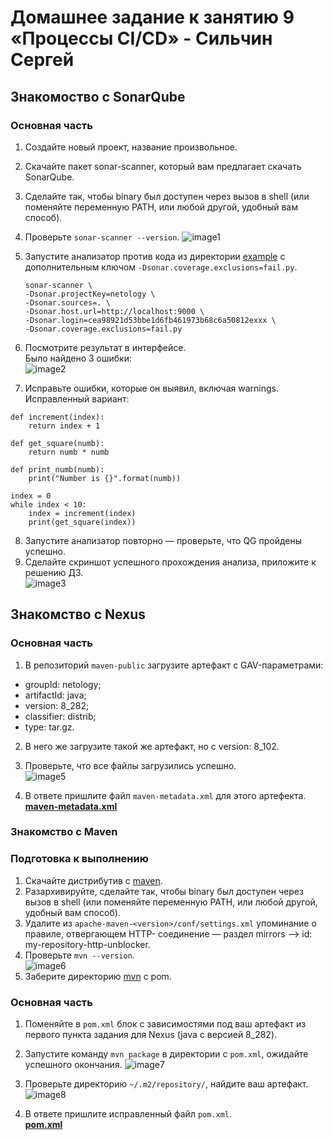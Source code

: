 # Домашнее задание к занятию 9 «Процессы CI/CD» - Сильчин Сергей  

## Знакомоство с SonarQube

### Основная часть

1. Создайте новый проект, название произвольное.
2. Скачайте пакет sonar-scanner, который вам предлагает скачать SonarQube.
3. Сделайте так, чтобы binary был доступен через вызов в shell (или поменяйте переменную PATH, или любой другой, удобный вам способ).
4. Проверьте `sonar-scanner --version`.
   ![image1](https://github.com/user-attachments/assets/49a05d54-14a6-4ef2-a97d-3ff78874e1eb)  
5. Запустите анализатор против кода из директории [example](./example) с дополнительным ключом `-Dsonar.coverage.exclusions=fail.py`.
   ```
   sonar-scanner \
   -Dsonar.projectKey=netology \
   -Dsonar.sources=. \
   -Dsonar.host.url=http://localhost:9000 \
   -Dsonar.login=cea98921d53bbe1d6fb461973b68c6a50812exxx \
   -Dsonar.coverage.exclusions=fail.py
   ```
6. Посмотрите результат в интерфейсе.  
   Было найдено 3 ошибки:  
![image2](https://github.com/user-attachments/assets/4d8343c0-5d06-447a-a994-391402ce9760)  

7. Исправьте ошибки, которые он выявил, включая warnings.  
   Исправленный вариант:  
```
def increment(index):
    return index + 1

def get_square(numb):
    return numb * numb

def print_numb(numb):
    print("Number is {}".format(numb))

index = 0
while index < 10:
    index = increment(index)
    print(get_square(index))
```
8. Запустите анализатор повторно — проверьте, что QG пройдены успешно.  
9. Сделайте скриншот успешного прохождения анализа, приложите к решению ДЗ.  
![image3](https://github.com/user-attachments/assets/9dd17213-658d-4f34-a9e4-bf559e2cd02b)


## Знакомство с Nexus

### Основная часть

1. В репозиторий `maven-public` загрузите артефакт с GAV-параметрами:

 *    groupId: netology;
 *    artifactId: java;
 *    version: 8_282;
 *    classifier: distrib;
 *    type: tar.gz.  
   
2. В него же загрузите такой же артефакт, но с version: 8_102.
3. Проверьте, что все файлы загрузились успешно.  
![image5](https://github.com/user-attachments/assets/eae3f597-8b6f-4970-ae66-a777270c7228)  

4. В ответе пришлите файл `maven-metadata.xml` для этого артефекта.  
[**maven-metadata.xml**](https://github.com/Daimero88/netology/blob/main/ci-hw/03/maven-metadata.xml)

### Знакомство с Maven

### Подготовка к выполнению

1. Скачайте дистрибутив с [maven](https://maven.apache.org/download.cgi).
2. Разархивируйте, сделайте так, чтобы binary был доступен через вызов в shell (или поменяйте переменную PATH, или любой другой, удобный вам способ).
3. Удалите из `apache-maven-<version>/conf/settings.xml` упоминание о правиле, отвергающем HTTP- соединение — раздел mirrors —> id: my-repository-http-unblocker.
4. Проверьте `mvn --version`.  
   ![image6](https://github.com/user-attachments/assets/a9f0afbb-abba-41ba-8589-9639bf5f636d)  
5. Заберите директорию [mvn](./mvn) с pom.

### Основная часть

1. Поменяйте в `pom.xml` блок с зависимостями под ваш артефакт из первого пункта задания для Nexus (java с версией 8_282).
2. Запустите команду `mvn package` в директории с `pom.xml`, ожидайте успешного окончания.
   ![image7](https://github.com/user-attachments/assets/f486ab7d-da5d-414a-9705-3557fd43c9b4)  

3. Проверьте директорию `~/.m2/repository/`, найдите ваш артефакт.
   ![image8](https://github.com/user-attachments/assets/34fbc4a7-effe-4b68-a84f-c2d61ec2bc4c)  

4. В ответе пришлите исправленный файл `pom.xml`.  
   [**pom.xml**](https://github.com/Daimero88/netology/blob/main/ci-hw/03/mvn/pom.xml)

